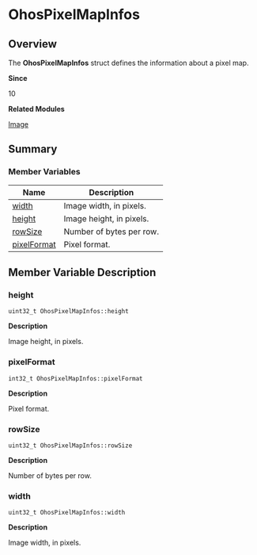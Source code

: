 # OhosPixelMapInfos


## Overview

The **OhosPixelMapInfos** struct defines the information about a pixel map.

**Since**

10

**Related Modules**

[Image](image.md)


## Summary


### Member Variables

| Name| Description| 
| -------- | -------- |
| [width](#width) | Image width, in pixels.| 
| [height](#height) | Image height, in pixels.| 
| [rowSize](#rowsize) | Number of bytes per row.| 
| [pixelFormat](#pixelformat) | Pixel format.| 


## Member Variable Description


### height

```
uint32_t OhosPixelMapInfos::height
```

**Description**

Image height, in pixels.


### pixelFormat

```
int32_t OhosPixelMapInfos::pixelFormat
```

**Description**

Pixel format.


### rowSize

```
uint32_t OhosPixelMapInfos::rowSize
```

**Description**

Number of bytes per row.


### width

```
uint32_t OhosPixelMapInfos::width
```

**Description**

Image width, in pixels.
